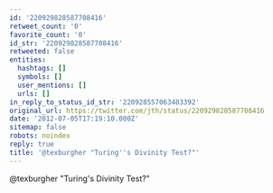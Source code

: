 ```yaml
---
id: '220929828587708416'
retweet_count: '0'
favorite_count: '0'
id_str: '220929828587708416'
retweeted: false
entities:
  hashtags: []
  symbols: []
  user_mentions: []
  urls: []
in_reply_to_status_id_str: '220928557063483392'
original_url: https://twitter.com/jth/status/220929828587708416
date: '2012-07-05T17:19:10.000Z'
sitemap: false
robots: noindex
reply: true
title: '@texburgher "Turing''s Divinity Test?"'
---
```


@texburgher "Turing's Divinity Test?"